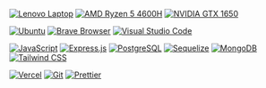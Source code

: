 [![Lenovo Laptop](https://img.shields.io/badge/lenovo%20legion-E2231A?style=for-the-badge&logo=lenovo&logoColor=white)](https://www.lenovo.com/)
[![AMD Ryzen 5 4600H](https://img.shields.io/badge/AMD%20Ryzen_5_4600H-ED1C24?style=for-the-badge&logo=amd&logoColor=white)](https://www.amd.com/)
[![NVIDIA GTX 1650](https://img.shields.io/badge/NVIDIA-GTX1650-76B900?style=for-the-badge&logo=nvidia&logoColor=white)](https://www.nvidia.com/en-gb/geforce/graphics-cards/gtx-1650/)

[![Ubuntu](https://img.shields.io/badge/Ubuntu-E95420?style=for-the-badge&logo=ubuntu&logoColor=white)](https://ubuntu.com/) [![Brave Browser](https://img.shields.io/badge/Brave-FF1B2D?style=for-the-badge&logo=Brave&logoColor=white)](https://brave.com/)
[![Visual Studio Code](https://img.shields.io/badge/VSCode-0078D4?style=for-the-badge&logo=visual%20studio%20code&logoColor=white)](https://code.visualstudio.com/)

[![JavaScript](https://img.shields.io/badge/JavaScript-323330?style=for-the-badge&logo=javascript&logoColor=F7DF1E)](https://developer.mozilla.org/en-US/docs/Web/JavaScript)
[![Express.js](https://img.shields.io/badge/Express%20js-000000?style=for-the-badge&logo=express&logoColor=white)](https://expressjs.com/)
[![PostgreSQL](https://img.shields.io/badge/PostgreSQL-316192?style=for-the-badge&logo=postgresql&logoColor=white)](https://www.postgresql.org/)
[![Sequelize](https://img.shields.io/badge/Sequelize-52B0E7?style=for-the-badge&logo=Sequelize&logoColor=white)](https://sequelize.org/)
[![MongoDB](https://img.shields.io/badge/MongoDB-4EA94B?style=for-the-badge&logo=mongodb&logoColor=white)](https://www.mongodb.com/)
[![Tailwind CSS](https://img.shields.io/badge/Tailwind_CSS-38B2AC?style=for-the-badge&logo=tailwind-css&logoColor=white)](https://tailwindcss.com/)

[![Vercel](https://img.shields.io/badge/Vercel-000000?style=for-the-badge&logo=vercel&logoColor=white)](https://vercel.com/)
[![Git](https://img.shields.io/badge/Git-E44C30?style=for-the-badge&logo=git&logoColor=white)](https://git-scm.com/)
[![Prettier](https://img.shields.io/badge/prettier-1A2C34?style=for-the-badge&logo=prettier&logoColor=F7BA3E)](https://prettier.io/)

